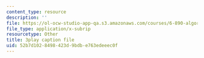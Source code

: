 ```yaml
---
content_type: resource
description: ''
file: https://ol-ocw-studio-app-qa.s3.amazonaws.com/courses/6-890-algorithmic-lower-bounds-fun-with-hardness-proofs-fall-2014/52b7d1028498423d9bdbe763edeeec0f_P3YoIxiz6to.srt
file_type: application/x-subrip
resourcetype: Other
title: 3play caption file
uid: 52b7d102-8498-423d-9bdb-e763edeeec0f
---
```

